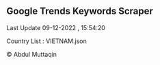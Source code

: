 

## Google Trends Keywords Scraper 
 
Last Update 09-12-2022 , 15:54:20

Country List :
VIETNAM.json



© Abdul Muttaqin 

